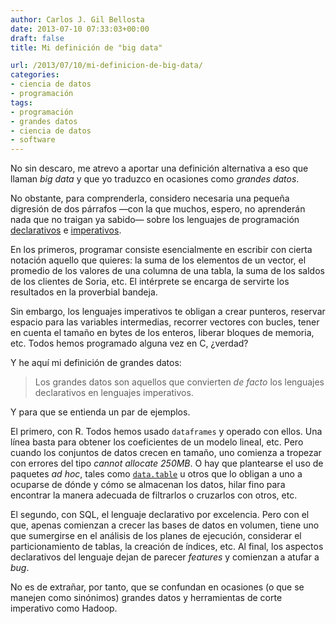 ```yaml
---
author: Carlos J. Gil Bellosta
date: 2013-07-10 07:33:03+00:00
draft: false
title: Mi definición de "big data"

url: /2013/07/10/mi-definicion-de-big-data/
categories:
- ciencia de datos
- programación
tags:
- programación
- grandes datos
- ciencia de datos
- software
---
```


No sin descaro, me atrevo a aportar una definición alternativa a eso que llaman _big data_ y que yo traduzco en ocasiones como _grandes datos_.

No obstante, para comprenderla, considero necesaria una pequeña digresión de dos párrafos —con la que muchos, espero, no aprenderán nada que no traigan ya sabido— sobre los lenguajes de programación [declarativos](http://es.wikipedia.org/wiki/Programaci%C3%B3n_declarativa) e [imperativos](http://es.wikipedia.org/wiki/Programaci%C3%B3n_imperativa).

En los primeros, programar consiste esencialmente en escribir con cierta notación aquello que quieres: la suma de los elementos de un vector, el promedio de los valores de una columna de una tabla, la suma de los saldos de los clientes de Soria, etc. El intérprete se encarga de servirte los resultados en la proverbial bandeja.

Sin embargo, los lenguajes imperativos te obligan a crear punteros, reservar espacio para las variables intermedias, recorrer vectores con bucles, tener en cuenta el tamaño en bytes de los enteros, liberar bloques de memoria, etc. Todos hemos programado alguna vez en C, ¿verdad?

Y he aquí mi definición de grandes datos:

>Los grandes datos son aquellos que convierten _de facto_ los lenguajes declarativos en lenguajes imperativos.

Y para que se entienda un par de ejemplos.

El primero, con R. Todos hemos usado `dataframes` y operado con ellos. Una línea basta para obtener los coeficientes de un modelo lineal, etc. Pero cuando los conjuntos de datos crecen en tamaño, uno comienza a tropezar con errores del tipo _cannot allocate 250MB_. O hay que plantearse el uso de paquetes _ad hoc_, tales como [`data.table`](http://www.datanalytics.com/blog/2013/05/02/data-table-i-cruces/) u otros que lo obligan a uno a ocuparse de dónde y cómo se almacenan los datos, hilar fino para encontrar la manera adecuada de filtrarlos o cruzarlos con otros, etc.

El segundo, con SQL, el lenguaje declarativo por excelencia. Pero con el que, apenas comienzan a crecer las bases de datos en volumen, tiene uno que sumergirse en el análisis de los planes de ejecución, considerar el particionamiento de tablas, la creación de índices, etc. Al final, los aspectos declarativos del lenguaje dejan de parecer _features_ y comienzan a atufar a _bug_.

No es de extrañar, por tanto, que se confundan en ocasiones (o que se manejen como sinónimos) grandes datos y herramientas de corte imperativo como Hadoop.
